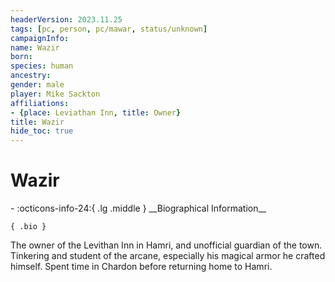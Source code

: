 ```yaml
---
headerVersion: 2023.11.25
tags: [pc, person, pc/mawar, status/unknown]
campaignInfo:
name: Wazir
born:
species: human
ancestry:
gender: male
player: Mike Sackton
affiliations:
- {place: Leviathan Inn, title: Owner}
title: Wazir
hide_toc: true
---
```

# Wazir
<div class="grid cards ext-narrow-margin ext-one-column" markdown>
- :octicons-info-24:{ .lg .middle } __Biographical Information__

    { .bio }

</div>


The owner of the Levithan Inn in Hamri, and unofficial guardian of the town. Tinkering and student of the arcane, especially his magical armor he crafted himself. Spent time in Chardon before returning home to Hamri.